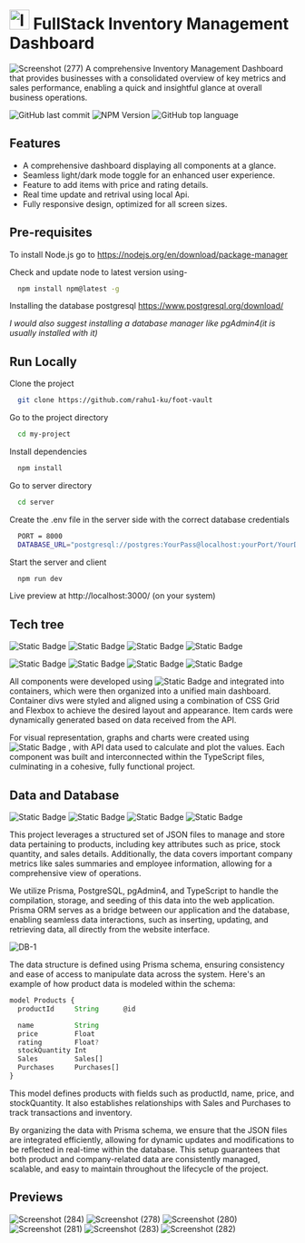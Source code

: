  # <img src="https://github.com/user-attachments/assets/e91942a7-1180-49b4-a1df-59f26ff382d0" alt="logo" width="35" height="35"> FullStack Inventory Management Dashboard 
![Screenshot (277)](https://github.com/user-attachments/assets/059e602b-a2c9-4ce7-ab39-d7d6575ab970)
A comprehensive Inventory Management Dashboard that provides businesses with a consolidated overview of key metrics and sales performance, enabling a quick and insightful glance at overall business operations.

![GitHub last commit](https://img.shields.io/github/last-commit/rahu1-ku/foot-vault)
![NPM Version](https://img.shields.io/npm/v/next)
![GitHub top language](https://img.shields.io/github/languages/top/rahu1-ku/foot-vault)


## Features






- A comprehensive dashboard displaying all components at a glance.
- Seamless light/dark mode toggle for an enhanced user experience.
- Feature to add items with price and rating details.
- Real time update and retrival using local Api.
- Fully responsive design, optimized for all screen sizes. 

## Pre-requisites 

To install Node.js go to https://nodejs.org/en/download/package-manager

Check and update node to latest version using-

```bash
  npm install npm@latest -g
```

Installing the database postgresql  https://www.postgresql.org/download/

*I would also suggest installing a database manager like pgAdmin4(it is usually installed with it)*



## Run Locally

Clone the project

```bash
  git clone https://github.com/rahu1-ku/foot-vault
```

Go to the project directory

```bash
  cd my-project
```

Install dependencies

```bash
  npm install
```

Go to server directory
```bash
  cd server
```
Create the .env file in the server side with the correct database credentials

```bash
  PORT = 8000
  DATABASE_URL="postgresql://postgres:YourPass@localhost:yourPort/YourDatabase?schema=public"
```
Start the server and client

```bash
  npm run dev
```


Live preview at http://localhost:3000/ (on your system)


## Tech tree
![Static Badge](https://img.shields.io/badge/Next%20JS-red) ![Static Badge](https://img.shields.io/badge/Redux%20Toolkit-red) ![Static Badge](https://img.shields.io/badge/Node%20JS-orange) ![Static Badge](https://img.shields.io/badge/Meta%20UI%20Data%20Grid-grey)

![Static Badge](https://img.shields.io/badge/Prisma-blue) ![Static Badge](https://img.shields.io/badge/Redux%20Toolkit%20Query-red200) ![Static Badge](https://img.shields.io/badge/Tailwind-purple) ![Static Badge](https://img.shields.io/badge/Numeral-black)


All components were developed using ![Static Badge](https://img.shields.io/badge/Typescript-purple)
 and integrated into containers, which were then organized into a unified main dashboard. Container divs were styled and aligned using a combination of CSS Grid and Flexbox to achieve the desired layout and appearance. Item cards were dynamically generated based on data received from the API.

For visual representation, graphs and charts were created using ![Static Badge](https://img.shields.io/badge/Recharts-red)
, with API data used to calculate and plot the values. Each component was built and interconnected within the TypeScript files, culminating in a cohesive, fully functional project.

## Data and Database
![Static Badge](https://img.shields.io/badge/JSON-red) ![Static Badge](https://img.shields.io/badge/SQL-red300) ![Static Badge](https://img.shields.io/badge/PostgreSQL-blue) ![Static Badge](https://img.shields.io/badge/Typescript-purple)




This project leverages a structured set of JSON files to manage and store data pertaining to products, including key attributes such as price, stock quantity, and sales details. Additionally, the data covers important company metrics like sales summaries and employee information, allowing for a comprehensive view of operations.

We utilize Prisma, PostgreSQL, pgAdmin4, and TypeScript to handle the compilation, storage, and seeding of this data into the web application. Prisma ORM serves as a bridge between our application and the database, enabling seamless data interactions, such as inserting, updating, and retrieving data, all directly from the website interface.

![DB-1](https://github.com/user-attachments/assets/edb07eb5-f4e5-45b2-a575-0829bbfc336d)

The data structure is defined using Prisma schema, ensuring consistency and ease of access to manipulate data across the system. Here's an example of how product data is modeled within the schema:

```js
model Products {
  productId     String      @id

  name          String
  price         Float
  rating        Float?
  stockQuantity Int
  Sales         Sales[]
  Purchases     Purchases[]
}
```

This model defines products with fields such as productId, name, price, and stockQuantity. It also establishes relationships with Sales and Purchases to track transactions and inventory.

By organizing the data with Prisma schema, we ensure that the JSON files are integrated efficiently, allowing for dynamic updates and modifications to be reflected in real-time within the database. This setup guarantees that both product and company-related data are consistently managed, scalable, and easy to maintain throughout the lifecycle of the project.
## Previews

![Screenshot (284)](https://github.com/user-attachments/assets/3b8810f0-9979-4a30-8d3b-d60166da5257)
![Screenshot (278)](https://github.com/user-attachments/assets/bf9574f8-c509-429e-afd4-9f80b9a9de05)
![Screenshot (280)](https://github.com/user-attachments/assets/0b410819-6d7f-4dee-bfc1-5c321b8a8694)
![Screenshot (281)](https://github.com/user-attachments/assets/274e343a-35be-41a8-81cc-1f97254a3a04)
![Screenshot (283)](https://github.com/user-attachments/assets/5227740f-5518-495e-bb95-db6689613490)
![Screenshot (282)](https://github.com/user-attachments/assets/db9c3271-4290-4f7f-86e1-bd81848d4a59)



